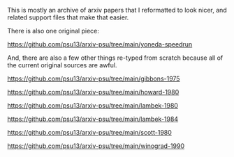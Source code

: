 This is mostly an archive of arxiv papers that I reformatted to look nicer, and related
support files that make that easier.

There is also one original piece:

https://github.com/psu13/arxiv-psu/tree/main/yoneda-speedrun

And, there are also a few other things re-typed from scratch because all of the current
original sources are awful.

https://github.com/psu13/arxiv-psu/tree/main/gibbons-1975

https://github.com/psu13/arxiv-psu/tree/main/howard-1980

https://github.com/psu13/arxiv-psu/tree/main/lambek-1980

https://github.com/psu13/arxiv-psu/tree/main/lambek-1984

https://github.com/psu13/arxiv-psu/tree/main/scott-1980

https://github.com/psu13/arxiv-psu/tree/main/winograd-1990
